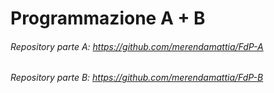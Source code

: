 # Programmazione A + B
###### Repository parte A: https://github.com/merendamattia/FdP-A
###### Repository parte B: https://github.com/merendamattia/FdP-B

